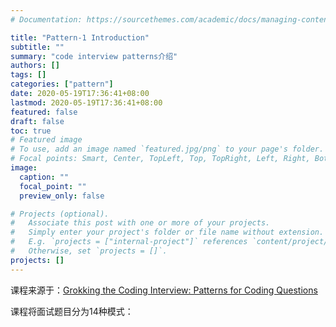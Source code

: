 ```yaml
---
# Documentation: https://sourcethemes.com/academic/docs/managing-content/

title: "Pattern-1 Introduction"
subtitle: ""
summary: "code interview patterns介绍"
authors: []
tags: []
categories: ["pattern"]
date: 2020-05-19T17:36:41+08:00
lastmod: 2020-05-19T17:36:41+08:00
featured: false
draft: false
toc: true 
# Featured image
# To use, add an image named `featured.jpg/png` to your page's folder.
# Focal points: Smart, Center, TopLeft, Top, TopRight, Left, Right, BottomLeft, Bottom, BottomRight.
image:
  caption: ""
  focal_point: ""
  preview_only: false

# Projects (optional).
#   Associate this post with one or more of your projects.
#   Simply enter your project's folder or file name without extension.
#   E.g. `projects = ["internal-project"]` references `content/project/deep-learning/index.md`.
#   Otherwise, set `projects = []`.
projects: []
---
```


课程来源于：[Grokking the Coding Interview: Patterns for Coding Questions](https://www.educative.io/courses/grokking-the-coding-interview)

课程将面试题目分为14种模式：

